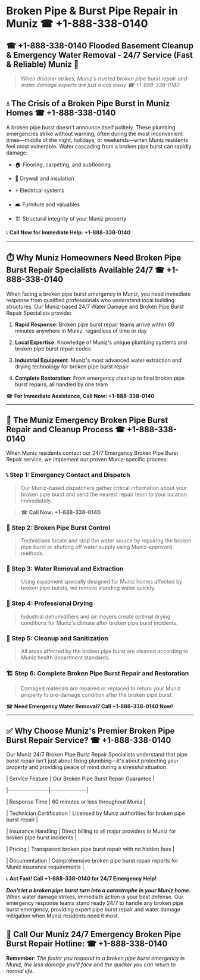 # Broken Pipe & Burst Pipe Repair in Muniz ☎ +1-888-338-0140  
## ☎ +1-888-338-0140 Flooded Basement Cleanup & Emergency Water Removal - 24/7 Service (Fast & Reliable) Muniz 🚨  

> *When disaster strikes, Muniz's trusted broken pipe burst repair and water damage experts are just a call away ☎ +1-888-338-0140*  

## 💧 The Crisis of a Broken Pipe Burst in Muniz Homes ☎ +1-888-338-0140  

A broken pipe burst doesn't announce itself politely. These plumbing emergencies strike without warning, often during the most inconvenient times—middle of the night, holidays, or weekends—when Muniz residents feel most vulnerable. Water cascading from a broken pipe burst can rapidly damage:  

* 🏠 Flooring, carpeting, and subflooring  
* 🧱 Drywall and insulation  
* ⚡ Electrical systems  
* 🛋️ Furniture and valuables  
* 🏗️ Structural integrity of your Muniz property  

📞 **Call Now for Immediate Help: +1-888-338-0140**  

---  

## ⏱️ Why Muniz Homeowners Need Broken Pipe Burst Repair Specialists Available 24/7 ☎ +1-888-338-0140  

When facing a broken pipe burst emergency in Muniz, you need immediate response from qualified professionals who understand local building structures. Our Muniz-based 24/7 Water Damage and Broken Pipe Burst Repair Specialists provide:  

1. **Rapid Response**: Broken pipe burst repair teams arrive within 60 minutes anywhere in Muniz, regardless of time or day  
2. **Local Expertise**: Knowledge of Muniz's unique plumbing systems and broken pipe burst repair codes  
3. **Industrial Equipment**: Muniz's most advanced water extraction and drying technology for broken pipe burst repair  
4. **Complete Restoration**: From emergency cleanup to final broken pipe burst repairs, all handled by one team  

☎ **For Immediate Assistance, Call Now: +1-888-338-0140**  

---  

## 🔧 The Muniz Emergency Broken Pipe Burst Repair and Cleanup Process ☎ +1-888-338-0140  

When Muniz residents contact our 24/7 Emergency Broken Pipe Burst Repair service, we implement our proven Muniz-specific process:  

### 📞 Step 1: Emergency Contact and Dispatch  
> Our Muniz-based dispatchers gather critical information about your broken pipe burst and send the nearest repair team to your location immediately.  
> ☎ **Call Now: +1-888-338-0140**  

### 🚿 Step 2: Broken Pipe Burst Control  
> Technicians locate and stop the water source by repairing the broken pipe burst or shutting off water supply using Muniz-approved methods.  

### 🌊 Step 3: Water Removal and Extraction  
> Using equipment specially designed for Muniz homes affected by broken pipe bursts, we remove standing water quickly.  

### 💨 Step 4: Professional Drying  
> Industrial dehumidifiers and air movers create optimal drying conditions for Muniz's climate after broken pipe burst incidents.  

### 🧼 Step 5: Cleanup and Sanitization  
> All areas affected by the broken pipe burst are cleaned according to Muniz health department standards.  

### 🏗️ Step 6: Complete Broken Pipe Burst Repair and Restoration  
> Damaged materials are repaired or replaced to return your Muniz property to pre-damage condition after the broken pipe burst.  

☎ **Need Emergency Water Removal? Call +1-888-338-0140 Now!**  

---  

## ✅ Why Choose Muniz's Premier Broken Pipe Burst Repair Service? ☎ +1-888-338-0140  

Our Muniz 24/7 Broken Pipe Burst Repair Specialists understand that pipe burst repair isn't just about fixing plumbing—it's about protecting your property and providing peace of mind during a stressful situation.  

| Service Feature | Our Broken Pipe Burst Repair Guarantee |  
|-----------------|---------------|  
| Response Time | 60 minutes or less throughout Muniz |  
| Technician Certification | Licensed by Muniz authorities for broken pipe burst repair |  
| Insurance Handling | Direct billing to all major providers in Muniz for broken pipe burst incidents |  
| Pricing | Transparent broken pipe burst repair with no hidden fees |  
| Documentation | Comprehensive broken pipe burst repair reports for Muniz insurance requirements |  

📞 **Act Fast! Call +1-888-338-0140 for 24/7 Emergency Help!**  

***Don't let a broken pipe burst turn into a catastrophe in your Muniz home.*** When water damage strikes, immediate action is your best defense. Our emergency response teams stand ready 24/7 to handle any broken pipe burst emergency, providing expert pipe burst repair and water damage mitigation when Muniz residents need it most.  

## 📱 Call Our Muniz 24/7 Emergency Broken Pipe Burst Repair Hotline: ☎ +1-888-338-0140  

**Remember**: *The faster you respond to a broken pipe burst emergency in Muniz, the less damage you'll face and the quicker you can return to normal life.*